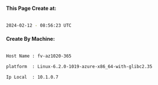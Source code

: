 
   
#### This Page Create at:

```bash

2024-02-12 - 08:56:23 UTC

```

#### Create By Machine:

```bash

Host Name : fv-az1020-365

platform  : Linux-6.2.0-1019-azure-x86_64-with-glibc2.35

Ip Local  : 10.1.0.7

```

